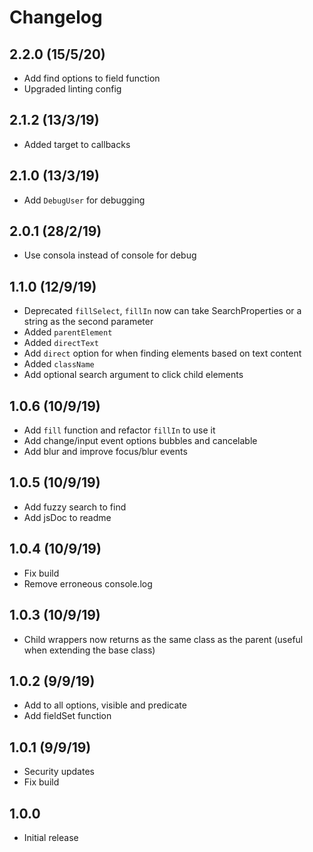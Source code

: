 # Changelog

## 2.2.0 (15/5/20)

- Add find options to field function
- Upgraded linting config

## 2.1.2 (13/3/19)

- Added target to callbacks

## 2.1.0 (13/3/19)

- Add `DebugUser` for debugging

## 2.0.1 (28/2/19)

- Use consola instead of console for debug

## 1.1.0 (12/9/19)

- Deprecated `fillSelect`, `fillIn` now can take SearchProperties or a string as the second parameter
- Added `parentElement`
- Added `directText`
- Add `direct` option for when finding elements based on text content
- Added `className`
- Add optional search argument to click child elements

## 1.0.6 (10/9/19)

- Add `fill` function and refactor `fillIn` to use it
- Add change/input event options bubbles and cancelable
- Add blur and improve focus/blur events

## 1.0.5 (10/9/19)

- Add fuzzy search to find
- Add jsDoc to readme

## 1.0.4 (10/9/19)

- Fix build
- Remove erroneous console.log

## 1.0.3 (10/9/19)

- Child wrappers now returns as the same class as the parent (useful when extending the base class)

## 1.0.2 (9/9/19)

- Add to all options, visible and predicate
- Add fieldSet function

## 1.0.1 (9/9/19)

- Security updates
- Fix build

## 1.0.0

- Initial release

